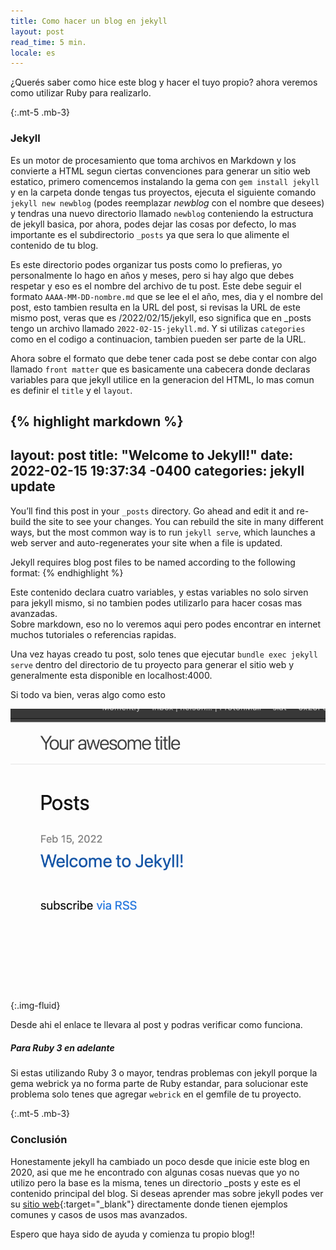 ```yaml
---
title: Como hacer un blog en jekyll
layout: post
read_time: 5 min.
locale: es
---
```


¿Querés saber como hice este blog y hacer el tuyo propio? ahora veremos como utilizar Ruby para realizarlo.

{:.mt-5 .mb-3}
### Jekyll
Es un motor de procesamiento que toma archivos en Markdown y los convierte a HTML segun ciertas convenciones para generar un sitio web estatico, primero comencemos instalando la gema con `gem install jekyll` y en la carpeta donde tengas tus proyectos, ejecuta el siguiente comando `jekyll new newblog` (podes reemplazar *newblog* con el nombre que desees) y tendras una nuevo directorio llamado `newblog` conteniendo la estructura de jekyll basica, por ahora, podes dejar las cosas por defecto, lo mas importante es el subdirectorio `_posts` ya que sera lo que alimente el contenido de tu blog.

Es este directorio podes organizar tus posts como lo prefieras, yo personalmente lo hago en años y meses, pero si hay algo que debes respetar y eso es el nombre del archivo de tu post. Este debe seguir el formato `AAAA-MM-DD-nombre.md` que se lee el el año, mes, dia y el nombre del post, esto tambien resulta en la URL del post, si revisas la URL de este mismo post, veras que es /2022/02/15/jekyll, eso significa que en _posts tengo un archivo llamado `2022-02-15-jekyll.md`. Y si utilizas `categories` como en el codigo a continuacion, tambien pueden ser parte de la URL.

Ahora sobre el formato que debe tener cada post se debe contar con algo llamado `front matter` que es basicamente una cabecera donde declaras variables para que jekyll utilice en la generacion del HTML, lo mas comun es definir el `title` y el `layout`.

{% highlight markdown %}
---
layout: post
title:  "Welcome to Jekyll!"
date:   2022-02-15 19:37:34 -0400
categories: jekyll update
---
You’ll find this post in your `_posts` directory. Go ahead and edit it and re-build the site to see your changes. You can rebuild the site in many different ways, but the most common way is to run `jekyll serve`, which launches a web server and auto-regenerates your site when a file is updated.

Jekyll requires blog post files to be named according to the following format:
{% endhighlight %}

Este contenido declara cuatro variables, y estas variables no solo sirven para jekyll mismo, si no tambien podes utilizarlo para hacer cosas mas avanzadas.    
Sobre markdown, eso no lo veremos aqui pero podes encontrar en internet muchos tutoriales o referencias rapidas.

Una vez hayas creado tu post, solo tenes que ejecutar `bundle exec jekyll serve` dentro del directorio de tu proyecto para generar el sitio web y generalmente esta disponible en localhost:4000.

Si todo va bien, veras algo como esto

![jekyll_index](/assets/images/posts/jekyll/jekyll_working.png){:.img-fluid}

Desde ahi el enlace te llevara al post y podras verificar como funciona.

##### Para Ruby 3 en adelante

Si estas utilizando Ruby 3 o mayor, tendras problemas con jekyll porque la gema webrick ya no forma parte de Ruby estandar, para solucionar este problema solo tenes que agregar `webrick` en el gemfile de tu proyecto.

{:.mt-5 .mb-3}
### Conclusión
Honestamente jekyll ha cambiado un poco desde que inicie este blog en 2020, asi que me he encontrado con algunas cosas nuevas que yo no utilizo pero la base es la misma, tenes un directorio _posts y este es el contenido principal del blog. Si deseas aprender mas sobre jekyll podes ver su [sitio web](https://jekyllrb.com){:target="_blank"} directamente donde tienen ejemplos comunes y casos de usos mas avanzados.

Espero que haya sido de ayuda y comienza tu propio blog!!
